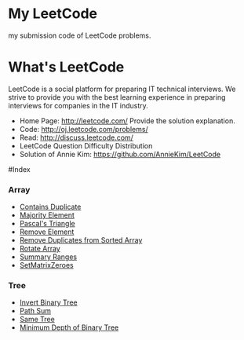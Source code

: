 # My LeetCode
my submission code of LeetCode problems.

# What's LeetCode
LeetCode is a social platform for preparing IT technical interviews. We strive to provide you with the best learning experience in preparing interviews for companies in the IT industry.
- Home Page: http://leetcode.com/ Provide the solution explanation.
- Code: http://oj.leetcode.com/problems/
- Read: http://discuss.leetcode.com/
- LeetCode Question Difficulty Distribution
- Solution of Annie Kim: https://github.com/AnnieKim/LeetCode

#Index
### Array
- [Contains Duplicate](https://github.com/xuyue531/leetcode/tree/master/src/com/xuyue/array/ContainsDuplicate)
- [Majority Element](https://github.com/xuyue531/leetcode/tree/master/src/com/xuyue/array/MajorityElement)
- [Pascal's Triangle](https://github.com/xuyue531/leetcode/tree/master/src/com/xuyue/array/PascalTriangle)
- [Remove Element](https://github.com/xuyue531/leetcode/tree/master/src/com/xuyue/array/RemoveElement)
- [Remove Duplicates from Sorted Array](https://github.com/xuyue531/leetcode/tree/master/src/com/xuyue/array/RemvDupfromSortedArr)
- [Rotate Array](https://github.com/xuyue531/leetcode/tree/master/src/com/xuyue/array/RotateArray)
- [Summary Ranges](https://github.com/xuyue531/leetcode/tree/master/src/com/xuyue/array/SummaryRanges)
- [SetMatrixZeroes](https://github.com/xuyue531/leetcode/tree/master/src/com/xuyue/array/SetMatrixZeroes)

### Tree
- [Invert Binary Tree](https://github.com/xuyue531/leetcode/tree/master/src/com/xuyue/tree/InvertBinaryTree)
- [Path Sum](https://github.com/xuyue531/leetcode/tree/master/src/com/xuyue/tree/PathSum)
- [Same Tree](https://github.com/xuyue531/leetcode/tree/master/src/com/xuyue/tree/SameTree)
- [Minimum Depth of Binary Tree](https://github.com/xuyue531/leetcode/tree/master/src/com/xuyue/tree/MinimumDepthofBinaryTree)
